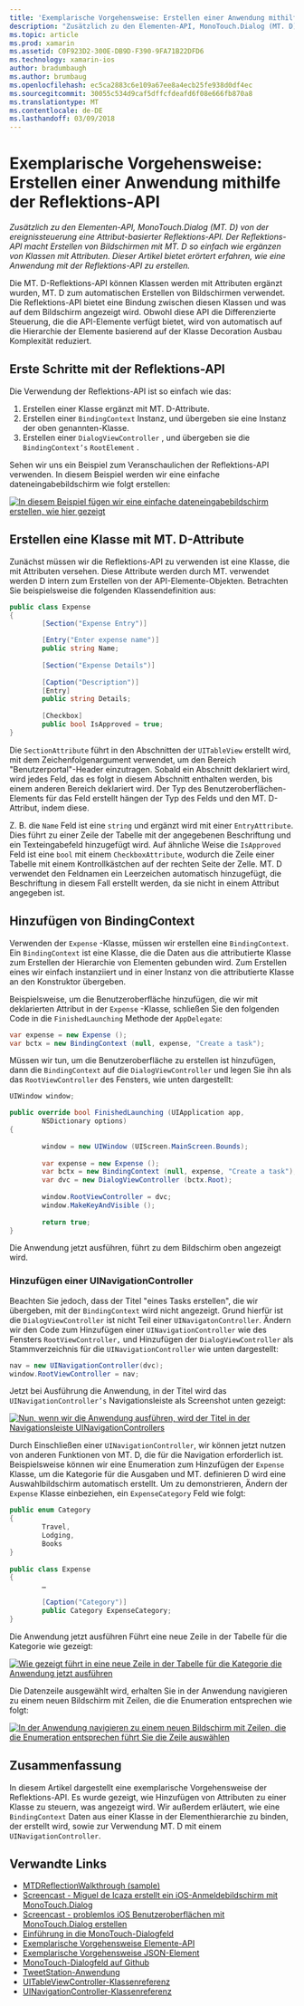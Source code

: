 ```yaml
---
title: 'Exemplarische Vorgehensweise: Erstellen einer Anwendung mithilfe der Reflektions-API'
description: "Zusätzlich zu den Elementen-API, MonoTouch.Dialog (MT. D) von der ereignissteuerung eine Attribut-basierter Reflektions-API. Der Reflektions-API macht Erstellen von Bildschirmen mit MT. D so einfach wie ergänzen von Klassen mit Attributen. Dieser Artikel bietet erörtert erfahren, wie eine Anwendung mit der Reflektions-API zu erstellen."
ms.topic: article
ms.prod: xamarin
ms.assetid: C0F923D2-300E-DB9D-F390-9FA71B22DFD6
ms.technology: xamarin-ios
author: bradumbaugh
ms.author: brumbaug
ms.openlocfilehash: ec5ca2883c6e109a67ee8a4ecb25fe938d0df4ec
ms.sourcegitcommit: 30055c534d9caf5dffcfdeafd6f08e666fb870a8
ms.translationtype: MT
ms.contentlocale: de-DE
ms.lasthandoff: 03/09/2018
---
```

# <a name="walkthrough-creating-an-application-using-the-reflection-api"></a>Exemplarische Vorgehensweise: Erstellen einer Anwendung mithilfe der Reflektions-API

_Zusätzlich zu den Elementen-API, MonoTouch.Dialog (MT. D) von der ereignissteuerung eine Attribut-basierter Reflektions-API. Der Reflektions-API macht Erstellen von Bildschirmen mit MT. D so einfach wie ergänzen von Klassen mit Attributen. Dieser Artikel bietet erörtert erfahren, wie eine Anwendung mit der Reflektions-API zu erstellen._


Die MT. D-Reflektions-API können Klassen werden mit Attributen ergänzt wurden, MT. D zum automatischen Erstellen von Bildschirmen verwendet. Die Reflektions-API bietet eine Bindung zwischen diesen Klassen und was auf dem Bildschirm angezeigt wird. Obwohl diese API die Differenzierte Steuerung, die die API-Elemente verfügt bietet, wird von automatisch auf die Hierarchie der Elemente basierend auf der Klasse Decoration Ausbau Komplexität reduziert.

 <a name="Getting_Started_with_the_Reflection_API" />


## <a name="getting-started-with-the-reflection-api"></a>Erste Schritte mit der Reflektions-API

Die Verwendung der Reflektions-API ist so einfach wie das:

1.  Erstellen einer Klasse ergänzt mit MT. D-Attribute.
1.  Erstellen einer `BindingContext` Instanz, und übergeben sie eine Instanz der oben genannten-Klasse. 
1.  Erstellen einer `DialogViewController` , und übergeben sie die `BindingContext’s` `RootElement` . 


Sehen wir uns ein Beispiel zum Veranschaulichen der Reflektions-API verwenden. In diesem Beispiel werden wir eine einfache dateneingabebildschirm wie folgt erstellen:

 [![](reflection-api-walkthrough-images/01-expense-entry.png "In diesem Beispiel fügen wir eine einfache dateneingabebildschirm erstellen, wie hier gezeigt")](reflection-api-walkthrough-images/01-expense-entry.png#lightbox)

 <a name="Creating_a_Class_with_MT.D_Attributes" />


## <a name="creating-a-class-with-mtd-attributes"></a>Erstellen eine Klasse mit MT. D-Attribute

Zunächst müssen wir die Reflektions-API zu verwenden ist eine Klasse, die mit Attributen versehen. Diese Attribute werden durch MT. verwendet werden D intern zum Erstellen von der API-Elemente-Objekten. Betrachten Sie beispielsweise die folgenden Klassendefinition aus:

```csharp
public class Expense
{
        [Section("Expense Entry")]

        [Entry("Enter expense name")]
        public string Name;
        
        [Section("Expense Details")]
  
        [Caption("Description")]
        [Entry]
        public string Details;
        
        [Checkbox]
        public bool IsApproved = true;
}
```

Die `SectionAttribute` führt in den Abschnitten der `UITableView` erstellt wird, mit dem Zeichenfolgenargument verwendet, um den Bereich "Benutzerportal"-Header einzutragen. Sobald ein Abschnitt deklariert wird, wird jedes Feld, das es folgt in diesem Abschnitt enthalten werden, bis einem anderen Bereich deklariert wird.
Der Typ des Benutzeroberflächen-Elements für das Feld erstellt hängen der Typ des Felds und den MT. D-Attribut, indem diese.

Z. B. die `Name` Feld ist eine `string` und ergänzt wird mit einer `EntryAttribute`. Dies führt zu einer Zeile der Tabelle mit der angegebenen Beschriftung und ein Texteingabefeld hinzugefügt wird. Auf ähnliche Weise die `IsApproved` Feld ist eine `bool` mit einem `CheckboxAttribute`, wodurch die Zeile einer Tabelle mit einem Kontrollkästchen auf der rechten Seite der Zelle. MT. D verwendet den Feldnamen ein Leerzeichen automatisch hinzugefügt, die Beschriftung in diesem Fall erstellt werden, da sie nicht in einem Attribut angegeben ist.

 <a name="Adding_the_BindingContext" />


## <a name="adding-the-bindingcontext"></a>Hinzufügen von BindingContext

Verwenden der `Expense` -Klasse, müssen wir erstellen eine `BindingContext`. Ein `BindingContext` ist eine Klasse, die die Daten aus die attributierte Klasse zum Erstellen der Hierarchie von Elementen gebunden wird. Zum Erstellen eines wir einfach instanziiert und in einer Instanz von die attributierte Klasse an den Konstruktor übergeben.

Beispielsweise, um die Benutzeroberfläche hinzufügen, die wir mit deklarierten Attribut in der `Expense` -Klasse, schließen Sie den folgenden Code in die `FinishedLaunching` Methode der `AppDelegate`:

```csharp
var expense = new Expense ();
var bctx = new BindingContext (null, expense, "Create a task");
```

Müssen wir tun, um die Benutzeroberfläche zu erstellen ist hinzufügen, dann die `BindingContext` auf die `DialogViewController` und legen Sie ihn als das `RootViewController` des Fensters, wie unten dargestellt:

```csharp
UIWindow window;

public override bool FinishedLaunching (UIApplication app, 
        NSDictionary options)
{
   
        window = new UIWindow (UIScreen.MainScreen.Bounds);
            
        var expense = new Expense ();
        var bctx = new BindingContext (null, expense, "Create a task");
        var dvc = new DialogViewController (bctx.Root);
            
        window.RootViewController = dvc;
        window.MakeKeyAndVisible ();
            
        return true;
}
```

Die Anwendung jetzt ausführen, führt zu dem Bildschirm oben angezeigt wird.

 <a name="Adding_a_UINavigationController" />


### <a name="adding-a-uinavigationcontroller"></a>Hinzufügen einer UINavigationController

Beachten Sie jedoch, dass der Titel "eines Tasks erstellen", die wir übergeben, mit der `BindingContext` wird nicht angezeigt. Grund hierfür ist die `DialogViewController` ist nicht Teil einer `UINavigatonController`. Ändern wir den Code zum Hinzufügen einer `UINavigationController` wie des Fensters `RootViewController,` und Hinzufügen der `DialogViewController` als Stammverzeichnis für die `UINavigationController` wie unten dargestellt:

```csharp
nav = new UINavigationController(dvc);
window.RootViewController = nav;
```

Jetzt bei Ausführung die Anwendung, in der Titel wird das `UINavigationController’s` Navigationsleiste als Screenshot unten gezeigt:

 [![](reflection-api-walkthrough-images/02-create-task.png "Nun, wenn wir die Anwendung ausführen, wird der Titel in der Navigationsleiste UINavigationControllers")](reflection-api-walkthrough-images/02-create-task.png#lightbox)

Durch Einschließen einer `UINavigationController`, wir können jetzt nutzen von anderen Funktionen von MT. D, die für die Navigation erforderlich ist. Beispielsweise können wir eine Enumeration zum Hinzufügen der `Expense` Klasse, um die Kategorie für die Ausgaben und MT. definieren D wird eine Auswahlbildschirm automatisch erstellt. Um zu demonstrieren, Ändern der `Expense` Klasse einbeziehen, ein `ExpenseCategory` Feld wie folgt:

```csharp
public enum Category
{
        Travel,
        Lodging,
        Books
}
        
public class Expense
{
        …

        [Caption("Category")]
        public Category ExpenseCategory;
}
```

Die Anwendung jetzt ausführen Führt eine neue Zeile in der Tabelle für die Kategorie wie gezeigt:

 [![](reflection-api-walkthrough-images/03-set-details.png "Wie gezeigt führt in eine neue Zeile in der Tabelle für die Kategorie die Anwendung jetzt ausführen")](reflection-api-walkthrough-images/03-set-details.png#lightbox)

Die Datenzeile ausgewählt wird, erhalten Sie in der Anwendung navigieren zu einem neuen Bildschirm mit Zeilen, die die Enumeration entsprechen wie folgt:

 [![](reflection-api-walkthrough-images/04-set-category.png "In der Anwendung navigieren zu einem neuen Bildschirm mit Zeilen, die die Enumeration entsprechen führt Sie die Zeile auswählen")](reflection-api-walkthrough-images/04-set-category.png#lightbox)

 <a name="Summary" />


## <a name="summary"></a>Zusammenfassung

In diesem Artikel dargestellt eine exemplarische Vorgehensweise der Reflektions-API. Es wurde gezeigt, wie Hinzufügen von Attributen zu einer Klasse zu steuern, was angezeigt wird. Wir außerdem erläutert, wie eine `BindingContext` Daten aus einer Klasse in der Elementhierarchie zu binden, der erstellt wird, sowie zur Verwendung MT. D mit einem `UINavigationController`.


## <a name="related-links"></a>Verwandte Links

- [MTDReflectionWalkthrough (sample)](https://developer.xamarin.com/samples/MTDReflectionWalkthrough/)
- [Screencast - Miguel de Icaza erstellt ein iOS-Anmeldebildschirm mit MonoTouch.Dialog](http://youtu.be/3butqB1EG0c)
- [Screencast - problemlos iOS Benutzeroberflächen mit MonoTouch.Dialog erstellen](http://youtu.be/j7OC5r8ZkYg)
- [Einführung in die MonoTouch-Dialogfeld](~/ios/user-interface/monotouch.dialog/index.md)
- [Exemplarische Vorgehensweise Elemente-API](~/ios/user-interface/monotouch.dialog/elements-api-walkthrough.md)
- [Exemplarische Vorgehensweise JSON-Element](~/ios/user-interface/monotouch.dialog/monotouch.dialog-json-markup.md)
- [MonoTouch-Dialogfeld auf Github](https://github.com/migueldeicaza/MonoTouch.Dialog)
- [TweetStation-Anwendung](https://github.com/migueldeicaza/TweetStation)
- [UITableViewController-Klassenreferenz](http://developer.apple.com/library/ios/#DOCUMENTATION/UIKit/Reference/UITableViewController_Class/Reference/Reference.html)
- [UINavigationController-Klassenreferenz](http://developer.apple.com/library/ios/#documentation/UIKit/Reference/UINavigationController_Class/Reference/Reference.html)
